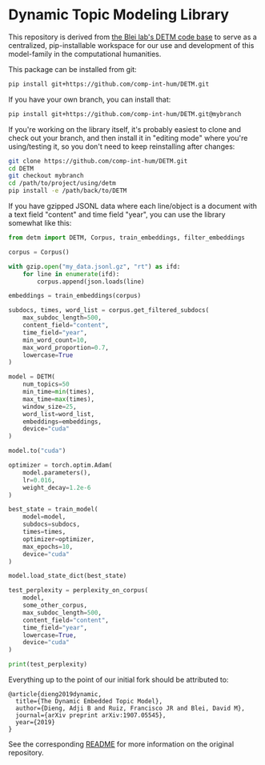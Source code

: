 # Dynamic Topic Modeling Library

This repository is derived from [the Blei lab's DETM code base](https://github.com/adjidieng/DETM) to serve as a centralized, pip-installable workspace for our use and development of this model-family in the computational humanities.  

This package can be installed from git:

```bash
pip install git+https://github.com/comp-int-hum/DETM.git
```

If you have your own branch, you can install that:

```bash
pip install git+https://github.com/comp-int-hum/DETM.git@mybranch
```

If you're working on the library itself, it's probably easiest to clone and check out your branch, and then install it in "editing mode" where you're using/testing it, so you don't need to keep reinstalling after changes:

```bash
git clone https://github.com/comp-int-hum/DETM.git
cd DETM
git checkout mybranch
cd /path/to/project/using/detm
pip install -e /path/back/to/DETM
```

If you have gzipped JSONL data where each line/object is a document with a text field "content" and time field "year", you can use the library somewhat like this:

```python
from detm import DETM, Corpus, train_embeddings, filter_embeddings

corpus = Corpus()

with gzip.open("my_data.jsonl.gz", "rt") as ifd:
    for line in enumerate(ifd):
        corpus.append(json.loads(line)

embeddings = train_embeddings(corpus)

subdocs, times, word_list = corpus.get_filtered_subdocs(
    max_subdoc_length=500,
    content_field="content",
    time_field="year",
    min_word_count=10,
    max_word_proportion=0.7,
    lowercase=True
)

model = DETM(
    num_topics=50
    min_time=min(times),
    max_time=max(times),
    window_size=25,
    word_list=word_list,
    embeddings=embeddings,
    device="cuda"
)

model.to("cuda")

optimizer = torch.optim.Adam(
    model.parameters(),
    lr=0.016,
    weight_decay=1.2e-6
)

best_state = train_model(
    model=model,
    subdocs=subdocs,
    times=times,
    optimizer=optimizer,
    max_epochs=10,
    device="cuda"
)

model.load_state_dict(best_state)

test_perplexity = perplexity_on_corpus(
    model,
    some_other_corpus,
    max_subdoc_length=500,
    content_field="content",
    time_field="year",
    lowercase=True,
    device="cuda"
)

print(test_perplexity)
```

Everything up to the point of our initial fork should be attributed to:

```
@article{dieng2019dynamic,
  title={The Dynamic Embedded Topic Model},
  author={Dieng, Adji B and Ruiz, Francisco JR and Blei, David M},
  journal={arXiv preprint arXiv:1907.05545},
  year={2019}
}
```

See the corresponding [README](README.original.md) for more information on the original repository.
